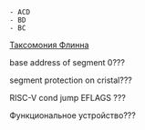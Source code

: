 ```
- ACD
- BD
- BC
```

[Таксомония Флинна](https://xn--b1aeclack5b4j.su/wiki/%D0%9A%D0%BB%D0%B0%D1%81%D1%81%D0%B8%D1%84%D0%B8%D0%BA%D0%B0%D1%86%D0%B8%D1%8F_%D0%BF%D0%BE_%D0%A4%D0%BB%D0%B8%D0%BD%D0%BD%D1%83)

base address of segment 0???

segment protection on cristal???

RISC-V cond jump EFLAGS ???

Функциональное устройство???

